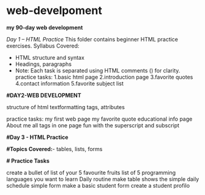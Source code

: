 # web-develpoment
**my 90-day web development**

_Day 1 – HTML Practice_
This folder contains beginner HTML practice exercises.
Syllabus Covered:
- HTML structure and syntax
- Headings, paragraphs
-  Note:
Each task is separated using HTML comments (<!-- -->) for clarity.
practice tasks:
1.basic html page
2.introduction page
3.favorite quotes
4.contact information
5.favorite subject list

**#DAY2-WEB DEVELOPMENT**

  structure of html textformatting tags, attributes
  
practice tasks:
  my first web page
  my favorite quote
  educational info page
  About me
  all tags in one page
  fun with the superscript and subscript
  
**#Day 3 - HTML Practice**
 
 **#Topics Covered:**- tables, lists, forms
 
**# Practice Tasks**

create a bullet of list of your 5 favourite fruits
list of 5 programming languages you want to learn
Daily routine make table shows the simple daily schedule
simple form make a basic student form
create a student profilo
    
